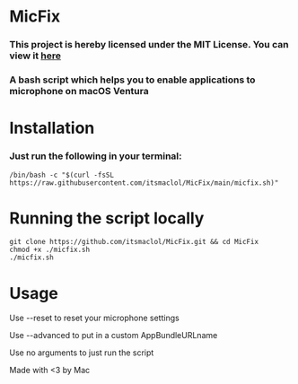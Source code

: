 # MicFix

### This project is hereby licensed under the MIT License. You can view it [here](https://github.com/itsmaclol/MicFix/blob/main/LICENSE)

### A bash script which helps you to enable applications to microphone on macOS Ventura

# Installation 

### Just run the following in your terminal:

`/bin/bash -c "$(curl -fsSL https://raw.githubusercontent.com/itsmaclol/MicFix/main/micfix.sh)"`

# Running the script locally 
```
git clone https://github.com/itsmaclol/MicFix.git && cd MicFix
chmod +x ./micfix.sh
./micfix.sh
```
# Usage
Use --reset to reset your microphone settings

Use --advanced to put in a custom AppBundleURLname

Use no arguments to just run the script

Made with <3 by Mac

